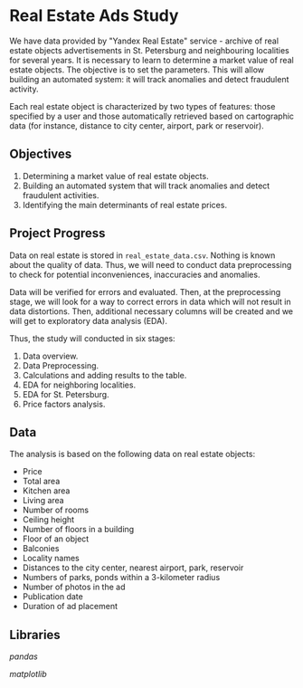 # Real Estate Ads Study

We have data provided by "Yandex Real Estate" service - archive of real estate objects advertisements in St. Petersburg and neighbouring localities for several
years. It is necessary to learn to determine a market value of real estate objects. The objective is to set the parameters. This will allow building an automated system: it will track anomalies and detect fraudulent activity.

Each real estate object is characterized by two types of features: those specified by a user and those automatically retrieved based on cartographic data (for instance, distance to city center, airport, park or reservoir). 

## Objectives

1. Determining a market value of real estate objects.
2. Building an automated system that will track anomalies and detect fraudulent activities.
3. Identifying the main determinants of real estate prices.

## Project Progress

Data on real estate is stored in `real_estate_data.csv`. Nothing is known about the quality of data. Thus, we will need to conduct data preprocessing to check for
potential inconveniences, inaccuracies and anomalies.

Data will be verified for errors and evaluated. Then, at the preprocessing stage, we will look for a way to correct errors in data which will not result in data
distortions. Then, additional necessary columns will be created and we will get to exploratory data analysis (EDA).

Thus, the study will conducted in six stages:

1. Data overview.
2. Data Preprocessing.
3. Calculations and adding results to the table.
4. EDA for neighboring localities.
5. EDA for St. Petersburg.
6. Price factors analysis.

## Data

The analysis is based on the following data on real estate objects:

- Price
- Total area
- Kitchen area
- Living area
- Number of rooms
- Ceiling height
- Number of floors in a building
- Floor of an object
- Balconies
- Locality names
- Distances to the city center, nearest airport, park, reservoir
- Numbers of parks, ponds within a 3-kilometer radius
- Number of photos in the ad
- Publication date
- Duration of ad placement

## Libraries

*pandas*

*matplotlib*
